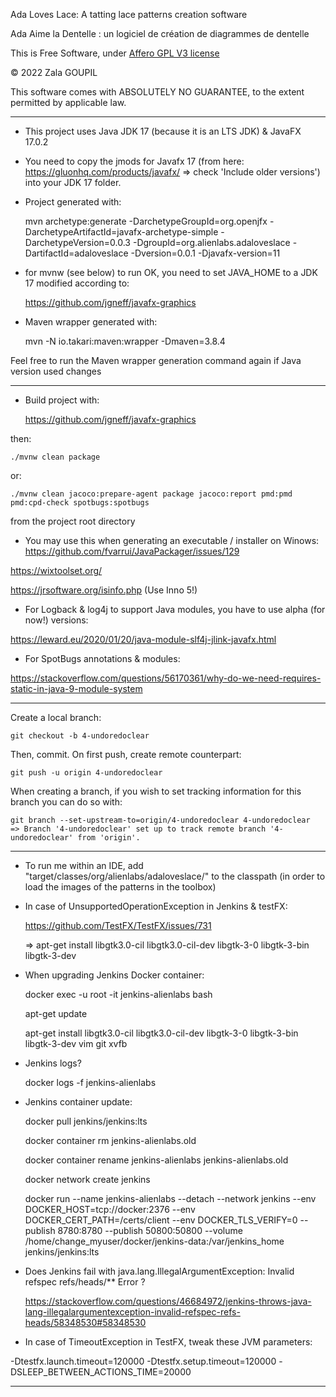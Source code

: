 Ada Loves Lace: A tatting lace patterns creation software 

Ada Aime la Dentelle : un logiciel de création de diagrammes de dentelle

This is Free Software, under [Affero GPL V3 license](license.md)

© 2022 Zala GOUPIL

This software comes with ABSOLUTELY NO GUARANTEE, to the extent permitted by applicable law.


--------------------------------------------------------------------------------------------

- This project uses Java JDK 17 (because it is an LTS JDK) & JavaFX 17.0.2

- You need to copy the jmods for Javafx 17 (from here: https://gluonhq.com/products/javafx/ => check 'Include older versions')
 into your JDK 17 folder.

- Project generated with:


    mvn archetype:generate -DarchetypeGroupId=org.openjfx -DarchetypeArtifactId=javafx-archetype-simple -DarchetypeVersion=0.0.3 -DgroupId=org.alienlabs.adaloveslace -DartifactId=adaloveslace -Dversion=0.0.1 -Djavafx-version=11


- for mvnw (see below) to run OK, you need to set JAVA_HOME to a JDK 17 modified according to:


    https://github.com/jgneff/javafx-graphics


- Maven wrapper generated with:


    mvn -N io.takari:maven:wrapper -Dmaven=3.8.4

Feel free to run the Maven wrapper generation command again if Java version used changes


--------------------------------------------------------------------------------------------

- Build project with:


    https://github.com/jgneff/javafx-graphics


then:

    ./mvnw clean package

or:

    ./mvnw clean jacoco:prepare-agent package jacoco:report pmd:pmd pmd:cpd-check spotbugs:spotbugs

from the project root directory

- You may use this when generating an executable / installer on Winows: https://github.com/fvarrui/JavaPackager/issues/129

https://wixtoolset.org/

https://jrsoftware.org/isinfo.php (Use Inno 5!)

- For Logback & log4j to support Java modules, you have to use alpha (for now!) versions: 

https://leward.eu/2020/01/20/java-module-slf4j-jlink-javafx.html

- For SpotBugs annotations & modules: 

https://stackoverflow.com/questions/56170361/why-do-we-need-requires-static-in-java-9-module-system


--------------------------------------------------------------------------------------------
Create a local branch:

    git checkout -b 4-undoredoclear


Then, commit. On first push, create remote counterpart:

    git push -u origin 4-undoredoclear


When creating a branch, if you wish to set tracking information for this branch you can do so with:

    git branch --set-upstream-to=origin/4-undoredoclear 4-undoredoclear
    => Branch '4-undoredoclear' set up to track remote branch '4-undoredoclear' from 'origin'.


--------------------------------------------------------------------------------------------

- To run me within an IDE, add "target/classes/org/alienlabs/adaloveslace/" to the classpath (in order to load the images of the patterns in the toolbox)


- In case of UnsupportedOperationException in Jenkins & testFX:


    https://github.com/TestFX/TestFX/issues/731

    => apt-get install libgtk3.0-cil libgtk3.0-cil-dev libgtk-3-0 libgtk-3-bin libgtk-3-dev 


- When upgrading Jenkins Docker container:


    docker exec -u root -it jenkins-alienlabs bash

    apt-get update

    apt-get install libgtk3.0-cil libgtk3.0-cil-dev libgtk-3-0 libgtk-3-bin libgtk-3-dev vim git xvfb


- Jenkins logs? 


    docker logs -f jenkins-alienlabs


- Jenkins container update:


    docker pull jenkins/jenkins:lts

    docker container rm jenkins-alienlabs.old

    docker container rename jenkins-alienlabs jenkins-alienlabs.old

    docker network create jenkins

    docker run --name jenkins-alienlabs --detach --network jenkins --env DOCKER_HOST=tcp://docker:2376 --env DOCKER_CERT_PATH=/certs/client --env DOCKER_TLS_VERIFY=0 --publish 8780:8780 --publish 50800:50800 --volume /home/change_myuser/docker/jenkins-data:/var/jenkins_home jenkins/jenkins:lts


- Does Jenkins fail with java.lang.IllegalArgumentException: Invalid refspec refs/heads/** Error ?


    https://stackoverflow.com/questions/46684972/jenkins-throws-java-lang-illegalargumentexception-invalid-refspec-refs-heads/58348530#58348530


- In case of TimeoutException in TestFX, tweak these JVM parameters:

-Dtestfx.launch.timeout=120000 -Dtestfx.setup.timeout=120000 -DSLEEP_BETWEEN_ACTIONS_TIME=20000


--------------------------------------------------------------------------------------------
